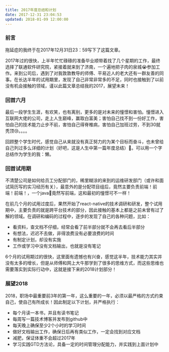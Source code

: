 ```yaml
---
title: 2017年度总结和计划
date: 2017-12-31 23:04:53
updated: 2018-01-09 12:00:00
---
```

### 前言

拖延症的我终于在2017年12月31日23：59写下了这篇文章。

2017年过的很快，上半年忙忙碌碌的准备毕业顺带着找了几个星期的工作，最终选择了联通软件研究院，紧接着就来到了济南，一个遍地把子肉的泉城:sob:参加工作。来到公司后，遇到了对我敦敦教导的师傅、平易近人的老大还有一群友善的同事。在长达半年的试用期里，发现了自己非常非常多的不足，同时也接触到了以前没有机会接触的领域，谨以此篇文章总结我的2017，展望未来！

### 回首六月

最后一段学生生涯，有欢笑，也有离别，更多的是对未来的憧憬和害怕。憧憬进入互联网大佬的公司，走上人生巅峰，赢取白富美；害怕自己找不到一份好工作，害怕自己的技术能力止步不前，害怕自己得脊椎病，害怕自己加班过劳，不到30就秃顶:cry:。。。。

回顾整个学生时代，感觉自己从来就没有真正努力的为某个目标而奋斗，也未曾给自己列过多么详细的计划（好吧，这是人生中第一篇年度总结）:drooling_face:。可以用一个字总结作为学生的我：懒。

### 回首试用期

不清楚公司是如何给员工分配部门的，稀里糊涂的来到的运维研发部门（或许和面试简历写的实习经历有关），最意外的是分配项目组后，竟然主要负责前端！前端！前端！，一个java:dog:竟然写前端，这和最初的憧憬可不一样！

在前几个月的试用过度后，果然开始了react-native的技术调研和研发，整个试用期中，主要负责的就是跨平台技术的部分，因此接触的基本上都是之前未曾有过了解的领域。在调研和编码的过程中，逐步的发现了自己的各种问题，比如：

* 看资料，查文档不仔细，经常会看了前半部分就不会再去看后半部分
* 有想法，迟迟不去做，非得浪费没有必要浪费的时间
* 有制定计划，却没有实施
* 工作或学习中没有文档输出，也就是没有笔记

6个月的试用期过的很快，这里面有遗憾也有兴奋，感觉这半年，技术能力其实并没有太多的增长，但是从师傅和网上大牛那学到了很多的思维方式，而这些思维也需要落实到实际行动中，这就是接下来的2018计划部分！

### 展望2018

2018，职场中最重要前3年的第一年，这么重要的一年，必须以最严格的方式约束自己，使自己有所成长！因此制定以下计划，并严格执行：

* 每个月读一本书，并且有读书笔记
* 每周写一篇技术博客并发布到github中
* 每天晚上确保至少2个小时的学习时间
* 做好文档输出工作，确保日后再有类似工作，一定会找到对应文档
* 减肥，保证体重不会超过2017年
* 学习实践GTD方法论，具备一定的时间管理分配能力，并实践到上面计划中